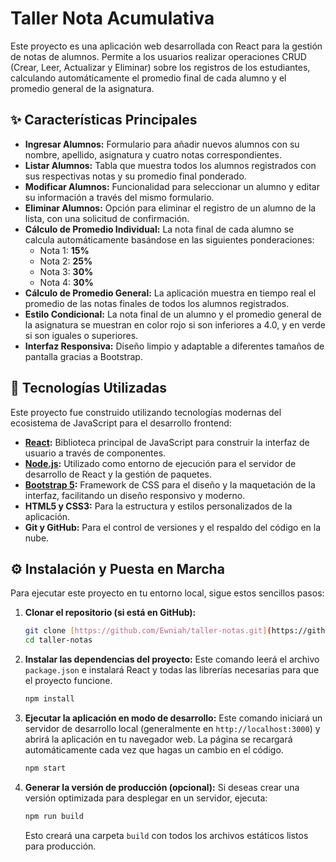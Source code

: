 # Taller Nota Acumulativa

Este proyecto es una aplicación web desarrollada con React para la gestión de notas de alumnos. Permite a los usuarios realizar operaciones CRUD (Crear, Leer, Actualizar y Eliminar) sobre los registros de los estudiantes, calculando automáticamente el promedio final de cada alumno y el promedio general de la asignatura.

## ✨ Características Principales

* **Ingresar Alumnos:** Formulario para añadir nuevos alumnos con su nombre, apellido, asignatura y cuatro notas correspondientes.
* **Listar Alumnos:** Tabla que muestra todos los alumnos registrados con sus respectivas notas y su promedio final ponderado.
* **Modificar Alumnos:** Funcionalidad para seleccionar un alumno y editar su información a través del mismo formulario.
* **Eliminar Alumnos:** Opción para eliminar el registro de un alumno de la lista, con una solicitud de confirmación.
* **Cálculo de Promedio Individual:** La nota final de cada alumno se calcula automáticamente basándose en las siguientes ponderaciones:
    * Nota 1: **15%**
    * Nota 2: **25%**
    * Nota 3: **30%**
    * Nota 4: **30%**
* **Cálculo de Promedio General:** La aplicación muestra en tiempo real el promedio de las notas finales de todos los alumnos registrados.
* **Estilo Condicional:** La nota final de un alumno y el promedio general de la asignatura se muestran en color rojo si son inferiores a 4.0, y en verde si son iguales o superiores.
* **Interfaz Responsiva:** Diseño limpio y adaptable a diferentes tamaños de pantalla gracias a Bootstrap.

## 🚀 Tecnologías Utilizadas

Este proyecto fue construido utilizando tecnologías modernas del ecosistema de JavaScript para el desarrollo frontend:

* **[React](https://react.dev/):** Biblioteca principal de JavaScript para construir la interfaz de usuario a través de componentes.
* **[Node.js](https://nodejs.org/):** Utilizado como entorno de ejecución para el servidor de desarrollo de React y la gestión de paquetes.
* **[Bootstrap 5](https://getbootstrap.com/):** Framework de CSS para el diseño y la maquetación de la interfaz, facilitando un diseño responsivo y moderno.
* **HTML5 y CSS3:** Para la estructura y estilos personalizados de la aplicación.
* **Git y GitHub:** Para el control de versiones y el respaldo del código en la nube.

## ⚙️ Instalación y Puesta en Marcha

Para ejecutar este proyecto en tu entorno local, sigue estos sencillos pasos:

1.  **Clonar el repositorio (si está en GitHub):**
    ```bash
    git clone [https://github.com/Ewniah/taller-notas.git](https://github.com/Ewniah/taller-notas.git)
    cd taller-notas
    ```

2.  **Instalar las dependencias del proyecto:**
    Este comando leerá el archivo `package.json` e instalará React y todas las librerías necesarias para que el proyecto funcione.
    ```bash
    npm install
    ```

3.  **Ejecutar la aplicación en modo de desarrollo:**
    Este comando iniciará un servidor de desarrollo local (generalmente en `http://localhost:3000`) y abrirá la aplicación en tu navegador web. La página se recargará automáticamente cada vez que hagas un cambio en el código.
    ```bash
    npm start
    ```

4.  **Generar la versión de producción (opcional):**
    Si deseas crear una versión optimizada para desplegar en un servidor, ejecuta:
    ```bash
    npm run build
    ```
    Esto creará una carpeta `build` con todos los archivos estáticos listos para producción.
